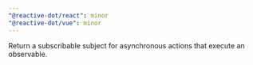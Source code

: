 ```yaml
---
"@reactive-dot/react": minor
"@reactive-dot/vue": minor
---
```


Return a subscribable subject for asynchronous actions that execute an observable.
